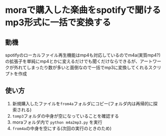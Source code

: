 # moraで購入した楽曲をspotifyで聞けるmp3形式に一括で変換する

## 動機
spotifyのローカルファイル再生機能はmp4も対応しているのでm4a(実質mp4?)の拡張子を単純にmp4とかに変えるだけでも聞くだけならできるが、アートワークが外れてしまったり数が多いと面倒なので一括でmp3に変換してくれるスクリプトを作成

## 使い方
1. 新規購入したファイルを`from4a`フォルダにコピー(フォルダ内は再帰的に探索される)
1. `tomp3`フォルダの中身が空になっていることを確認する
1. moraフォルダ内で `python m4a2mp3.py` を実行
1. `from4a`の中身を空にする(次回の実行のときのため)

